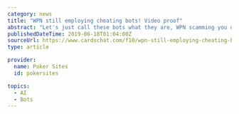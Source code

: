 ```yaml
---
category: news
title: "WPN still employing cheating bots! Video proof"
abstract: "Let's just call these bots what they are, WPN scamming you out of your money. Is it seat scripting? Maybe, but 3 players scripting the same guy at the same time? Along with a few other players joinig the mix?? AND they sit out the same time he does?"
publishedDateTime: 2019-06-18T01:04:00Z
sourceUrl: https://www.cardschat.com/f10/wpn-still-employing-cheating-bots-video-432369/
type: article

provider:
  name: Poker Sites
  id: pokersites

topics:
  - AI
  - Bots
---
```

